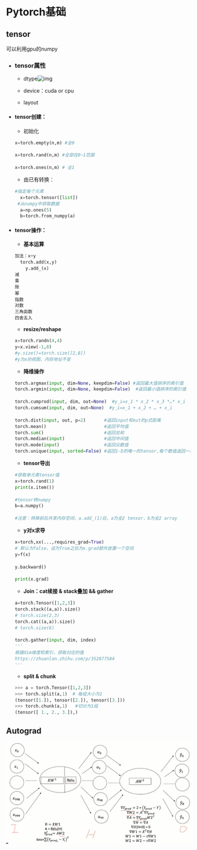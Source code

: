 # Pytorch基础

## tensor

可以利用gpu的numpy

- ### tensor属性

  - dtype![img](https://api2.mubu.com/v3/document_image/6daadb0a-bffe-4af0-81d5-3f0f208ef1da-7811670.jpg)

  - device：cuda or cpu

  - layout

- #### **tensor创建：**

  - 初始化

  ```python
  x=torch.empty(n,m) #全0
  
  x=torch.rand(n,m) #全部在0~1范围
  
  x=torch.ones(n,m) # 全1
  ```

  - 由已有转换：

  ```python
  #指定每个元素
    x=torch.tensor([list])
   #从numpy中获取数据
  	a=np.ones(5)
  	b=torch.from_numpy(a)
  ```

- #### **tensor操作：**

  - **基本运算**

  ```python
  加法：x+y
  	torch.add(x,y)
      y.add_(x)
  减
  乘
  除
  幂
  指数
  对数
  三角函数
  四舍五入
  ```

  - **resize/reshape**

  ```python
  x=torch.randn(4,4)
  y=x.view(-1,8)  
  #y.size()=torch.size([2,8])
  #y为x的视图，内存地址不变
  ```

  - **降维操作**

  ```python
  torch.argmax(input, dim=None, keepdim=False) #返回最大值排序的索引值
  torch.argmin(input, dim=None, keepdim=False)  #返回最小值排序的索引值
  
  torch.cumprod(input, dim, out=None)  #y_i=x_1 * x_2 * x_3 *…* x_i
  torch.cumsum(input, dim, out=None)  #y_i=x_1 + x_2 + … + x_i
  
  torch.dist(input, out, p=2)       #返回input和out的p式距离
  torch.mean()                      #返回平均值
  torch.sum()                       #返回总和
  torch.median(input)               #返回中间值
  torch.mode(input)                 #返回众数值
  torch.unique(input, sorted=False) #返回1-D的唯一的tensor,每个数值返回一次.
  ```

  - **tensor导出**

  ```python
  #获取单元素tensor值
  x=torch.rand(1)
  print(x.item())   
  
  #tensor转numpy
  b=a.numpy()
  
  #注意：转换前后共享内存空间，a.add_(1)后，a为全2 tensor，b为全2 array
  ```

  - **y对x求导**

  ```python
  x=torch,xx(...,requires_grad=True)
  # 默认为false，设为True之后为x.grad额外放置一个空间
  y=f(x)
  
  y.backward()
  
  print(x.grad)
  ```

  - **Join：cat续接 & stack叠加 && gather**

  ```python
  a=torch.Tensor([1,2,3])
  torch.stack((a,a)).size()
  # torch.size(2,3)
  torch.cat((a,a)).size()
  # torch.size(6)
  
  torch.gather(input, dim, index)
  '''
  根据dim维度和索引，获取对应的值
  https://zhuanlan.zhihu.com/p/352877584
  '''
  ```

  - **split & chunk**

  ```python
  >>> a = torch.Tensor([1,2,3])
  >>> torch.split(a,1)  # 每组大小为1
  (tensor([1.]), tensor([2.]), tensor([3.]))
  >>> torch.chunk(a,1)   #切分为1组
  (tensor([ 1., 2., 3.]),)
  ```

## Autograd



![image-20220614171232536](https://raw.githubusercontent.com/Mhhhaster/for_picgo/main/202206141712733.png)
